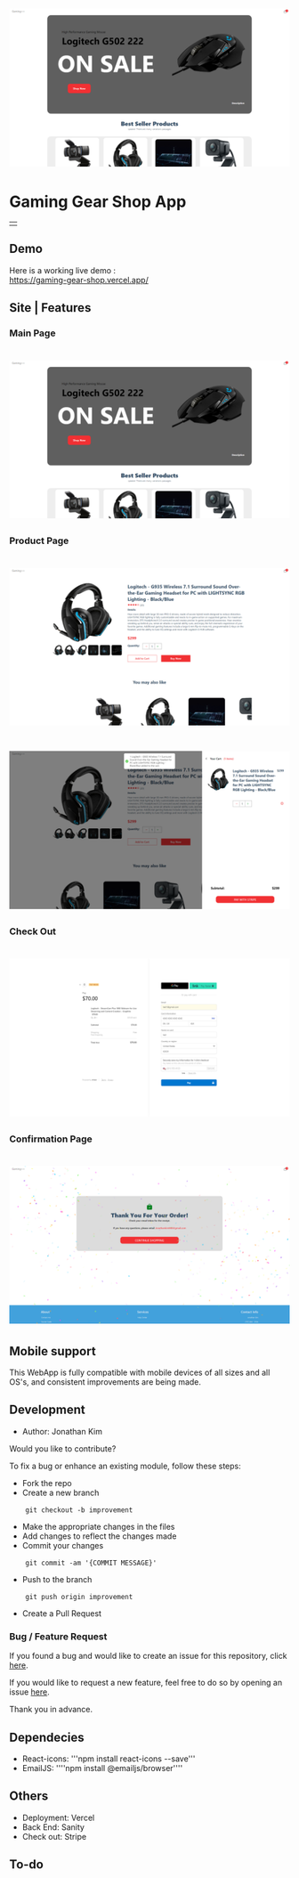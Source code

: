 # ![WebApp](https://github.com/jkim1998/Gaming-Gear-Shop/blob/main/screenshot/main.png)
# Gaming Gear Shop App
<table>
<tr>
<td>
  
</td>
</tr>
</table>


## Demo
Here is a working live demo :  
https://gaming-gear-shop.vercel.app/


## Site | Features

### Main Page

# ![WebApp](https://github.com/jkim1998/Gaming-Gear-Shop/blob/main/screenshot/main.png)


### Product Page

# ![WebApp](https://github.com/jkim1998/Gaming-Gear-Shop/blob/main/screenshot/product.png)
# ![WebApp](https://github.com/jkim1998/Gaming-Gear-Shop/blob/main/screenshot/cart.png)


### Check Out

# ![WebApp](https://github.com/jkim1998/Gaming-Gear-Shop/blob/main/screenshot/checkout.png)


### Confirmation Page

# ![WebApp](https://github.com/jkim1998/Gaming-Gear-Shop/blob/main/screenshot/confirmation.png)


## Mobile support
This WebApp is fully compatible with mobile devices of all sizes and all OS's, and consistent improvements are being made.


## Development
- Author: Jonathan Kim

Would you like to contribute?

To fix a bug or enhance an existing module, follow these steps:

- Fork the repo
- Create a new branch 
```
    git checkout -b improvement
```
- Make the appropriate changes in the files
- Add changes to reflect the changes made
- Commit your changes 
```
    git commit -am '{COMMIT MESSAGE}'
```
- Push to the branch 
```
    git push origin improvement
```
- Create a Pull Request 

### Bug / Feature Request

If you found a bug and would like to create an issue for this repository, click [here](https://github.com/jkim1998/Gaming-Gear-Shop/issues/new).

If you would like to request a new feature, feel free to do so by opening an issue [here](https://github.com/jkim1998/Gaming-Gear-Shop/issues/new).

Thank you in advance.

## Dependecies 

- React-icons: '''npm install react-icons --save'''
- EmailJS: ''''npm install @emailjs/browser''''


## Others

- Deployment: Vercel
- Back End: Sanity 
- Check out: Stripe

## To-do
